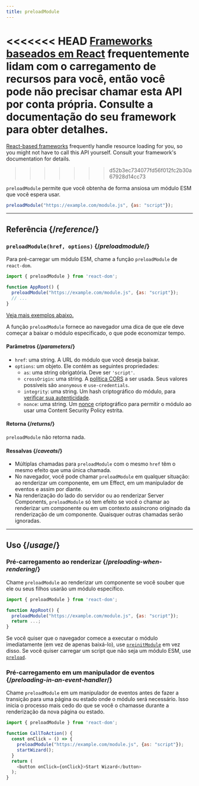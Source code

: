 ```yaml
---
title: preloadModule
---
```


<Note>

<<<<<<< HEAD
[Frameworks baseados em React](/learn/start-a-new-react-project) frequentemente lidam com o carregamento de recursos para você, então você pode não precisar chamar esta API por conta própria. Consulte a documentação do seu framework para obter detalhes.
=======
[React-based frameworks](/learn/creating-a-react-app) frequently handle resource loading for you, so you might not have to call this API yourself. Consult your framework's documentation for details.
>>>>>>> d52b3ec734077fd56f012fc2b30a67928d14cc73

</Note>

<Intro>

`preloadModule` permite que você obtenha de forma ansiosa um módulo ESM que você espera usar.

```js
preloadModule("https://example.com/module.js", {as: "script"});
```

</Intro>

<InlineToc />

---

## Referência {/*reference*/}

### `preloadModule(href, options)` {/*preloadmodule*/}

Para pré-carregar um módulo ESM, chame a função `preloadModule` de `react-dom`.

```js
import { preloadModule } from 'react-dom';

function AppRoot() {
  preloadModule("https://example.com/module.js", {as: "script"});
  // ...
}
```

[Veja mais exemplos abaixo.](#usage)

A função `preloadModule` fornece ao navegador uma dica de que ele deve começar a baixar o módulo especificado, o que pode economizar tempo.

#### Parâmetros {/*parameters*/}

* `href`: uma string. A URL do módulo que você deseja baixar.
* `options`: um objeto. Ele contém as seguintes propriedades:
  *  `as`: uma string obrigatória. Deve ser `'script'`.
  *  `crossOrigin`: uma string. A [política CORS](https://developer.mozilla.org/pt-BR/docs/Web/HTML/Attributes/crossorigin) a ser usada. Seus valores possíveis são `anonymous` e `use-credentials`.
  *  `integrity`: uma string. Um hash criptográfico do módulo, para [verificar sua autenticidade](https://developer.mozilla.org/pt-BR/docs/Web/Security/Subresource_Integrity).
  *  `nonce`: uma string. Um [nonce](https://developer.mozilla.org/pt-BR/docs/Web/HTML/Global_attributes/nonce) criptográfico para permitir o módulo ao usar uma Content Security Policy estrita.

#### Retorna {/*returns*/}

`preloadModule` não retorna nada.

#### Ressalvas {/*caveats*/}

* Múltiplas chamadas para `preloadModule` com o mesmo `href` têm o mesmo efeito que uma única chamada.
* No navegador, você pode chamar `preloadModule` em qualquer situação: ao renderizar um componente, em um Effect, em um manipulador de eventos e assim por diante.
* Na renderização do lado do servidor ou ao renderizar Server Components, `preloadModule` só tem efeito se você o chamar ao renderizar um componente ou em um contexto assíncrono originado da renderização de um componente. Quaisquer outras chamadas serão ignoradas.

---

## Uso {/*usage*/}

### Pré-carregamento ao renderizar {/*preloading-when-rendering*/}

Chame `preloadModule` ao renderizar um componente se você souber que ele ou seus filhos usarão um módulo específico.

```js
import { preloadModule } from 'react-dom';

function AppRoot() {
  preloadModule("https://example.com/module.js", {as: "script"});
  return ...;
}
```

Se você quiser que o navegador comece a executar o módulo imediatamente (em vez de apenas baixá-lo), use [`preinitModule`](/reference/react-dom/preinitModule) em vez disso. Se você quiser carregar um script que não seja um módulo ESM, use [`preload`](/reference/react-dom/preload).

### Pré-carregamento em um manipulador de eventos {/*preloading-in-an-event-handler*/}

Chame `preloadModule` em um manipulador de eventos antes de fazer a transição para uma página ou estado onde o módulo será necessário. Isso inicia o processo mais cedo do que se você o chamasse durante a renderização da nova página ou estado.

```js
import { preloadModule } from 'react-dom';

function CallToAction() {
  const onClick = () => {
    preloadModule("https://example.com/module.js", {as: "script"});
    startWizard();
  }
  return (
    <button onClick={onClick}>Start Wizard</button>
  );
}
```